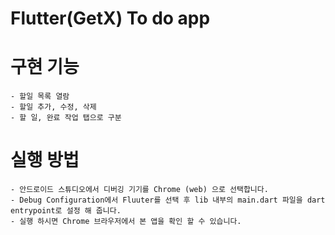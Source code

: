 # Flutter(GetX) To do app

# 구현 기능
    - 할일 목록 열람
    - 할일 추가, 수정, 삭제
    - 할 일, 완료 작업 탭으로 구분

# 실행 방법
    - 안드로이드 스튜디오에서 디버깅 기기를 Chrome (web) 으로 선택합니다.
    - Debug Configuration에서 Fluuter를 선택 후 lib 내부의 main.dart 파일을 dart entrypoint로 설정 해 줍니다.
    - 실행 하시면 Chrome 브라우저에서 본 앱을 확인 할 수 있습니다.